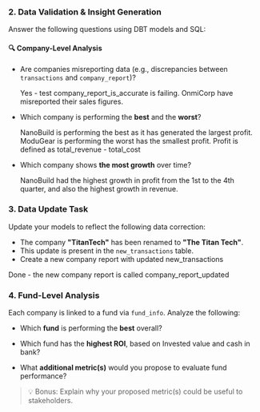 ### 2. **Data Validation & Insight Generation**

Answer the following questions using DBT models and SQL:

#### 🔍 Company-Level Analysis
- Are companies misreporting data (e.g., discrepancies between `transactions` and `company_report`)?

    Yes - test company_report_is_accurate is failing. OnmiCorp have misreported their sales figures.

- Which company is performing the **best** and the **worst**?

    NanoBuild is performing the best as it has generated the largest profit.
    ModuGear is performing the worst has the smallest profit.
    Profit is defined as total_revenue - total_cost

- Which company shows **the most growth** over time?

    NanoBuild had the highest growth in profit from the 1st to the 4th quarter, and also the highest growth in revenue.

### 3. **Data Update Task**
Update your models to reflect the following data correction:
- The company **"TitanTech"** has been renamed to **"The Titan Tech"**.
- This update is present in the `new_transactions` table.
- Create a new company report with updated new_transactions 

Done - the new company report is called company_report_updated

### 4. **Fund-Level Analysis**

Each company is linked to a fund via `fund_info`. Analyze the following:

- Which **fund** is performing the **best** overall?

    


- Which fund has the **highest ROI**, based on Invested value and cash in bank?


- What **additional metric(s)** would you propose to evaluate fund performance?


> 💡 Bonus: Explain why your proposed metric(s) could be useful to stakeholders.